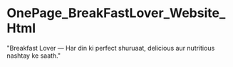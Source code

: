 # OnePage_BreakFastLover_Website_Html
"Breakfast Lover — Har din ki perfect shuruaat, delicious aur nutritious nashtay ke saath."
